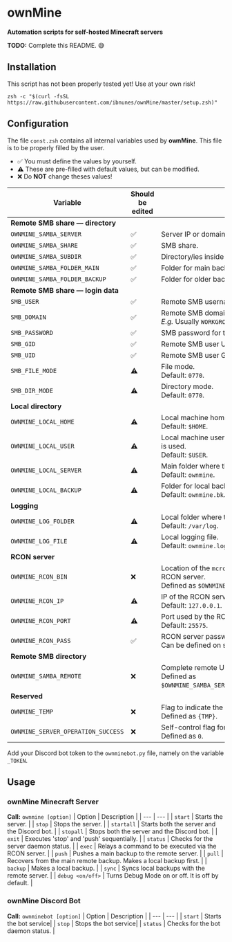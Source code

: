 # ownMine

**Automation scripts for self-hosted Minecraft servers**

**TODO:** Complete this README. 😅


## Installation

This script has not been properly tested yet! Use at your own risk!

```
zsh -c "$(curl -fsSL https://raw.githubusercontent.com/ibnunes/ownMine/master/setup.zsh)"
```


## Configuration

The file `const.zsh` contains all internal variables used by **ownMine**. This file is to be properly filled by the user.

* ✅ You must define the values by yourself.
* ⚠️ These are pre-filled with default values, but can be modified.
* ❌ Do **NOT** change theses values!

| Variable | Should be edited | Description |
| --- | --- | --- |
| **Remote SMB share &mdash; directory** |
| `OWNMINE_SAMBA_SERVER`             | ✅ | Server IP or domain. |
| `OWNMINE_SAMBA_SHARE`              | ✅ | SMB share. |
| `OWNMINE_SAMBA_SUBDIR`             | ✅ | Directory/ies inside SMB share. |
| `OWNMINE_SAMBA_FOLDER_MAIN`        | ✅ | Folder for main backup. Used by `push` option. |
| `OWNMINE_SAMBA_FOLDER_BACKUP`      | ✅ | Folder for older backups. Used by `sync` option. |
| **Remote SMB share &mdash; login data** |
| `SMB_USER`                         | ✅ | Remote SMB username. |
| `SMB_DOMAIN`                       | ✅ | Remote SMB domain. <br> *E.g.* Usually `WORKGROUP` for Windows networks. |
| `SMB_PASSWORD`                     | ✅ | SMB password for the username defined in `SMB_USER`. |
| `SMB_GID`                          | ✅ | Remote SMB user UID. |
| `SMB_UID`                          | ✅ | Remote SMB user GID. |
| `SMB_FILE_MODE`                    | ⚠️ | File mode. <br> Default: `0770`. |
| `SMB_DIR_MODE`                     | ⚠️ | Directory mode. <br> Default: `0770`. |
| **Local directory** |
| `OWNMINE_LOCAL_HOME`               | ⚠️ | Local machine home folder for current user. <br> Default: `$HOME`. |
| `OWNMINE_LOCAL_USER`               | ⚠️ | Local machine username. Used to fix ownership when the option `pull` is used.  <br> Default: `$USER`. |
| `OWNMINE_LOCAL_SERVER`             | ⚠️ | Main folder where the server will run from. <br> Default: `ownmine`. |
| `OWNMINE_LOCAL_BACKUP`             | ⚠️ | Folder for local backups. Used by `sync` and `backup` options. <br> Default: `ownmine.bk`. |
| **Logging** |
| `OWNMINE_LOG_FOLDER`               | ⚠️ | Local folder where the logfiles are located. <br> Default: `/var/log`. |
| `OWNMINE_LOG_FILE`                 | ⚠️ | Local logging file. <br> Default: `ownmine.log`. |
| **RCON server** |
| `OWNMINE_RCON_BIN`                 | ❌ | Location of the `mcrcon` tool binary. Used to send commands to the RCON server. <br> Defined as `$OWNMINE_LOCAL_HOME/tools/mcrcon/mcrcon`. |
| `OWNMINE_RCON_IP`                  | ⚠️ | IP of the RCON server. <br> Default: `127.0.0.1`. |
| `OWNMINE_RCON_PORT`                | ⚠️ | Port used by the RCON server. <br> Default: `25575`. |
| `OWNMINE_RCON_PASS`                | ✅ | RCON server password. <br> Can be defined on setup. |
| **Remote SMB directory** |
| `OWNMINE_SAMBA_REMOTE`             | ❌ | Complete remote URL to the SMB directory. <br> Defined as `$OWNMINE_SAMBA_SERVER/$OWNMINE_SAMBA_SHARE/$OWNMINE_SAMBA_SUBDIR`. |
| **Reserved** |
| `OWNMINE_TEMP`                     | ❌ | Flag to indicate the usage of local temporary folders. <br> Defined as `{TMP}`. |
| `OWNMINE_SERVER_OPERATION_SUCCESS` | ❌ | Self-control flag for operations success. <br> Defined as `0`. |


Add your Discord bot token to the `ownminebot.py` file, namely on the variable `_TOKEN`.


## Usage

### ownMine Minecraft Server

**Call:** `ownmine [option]`
| Option | Description |
| --- | --- |
| `start`          | Starts the server. |
| `stop`           | Stops the server. |
| `startall`       | Starts both the server and the Discord bot. |
| `stopall`        | Stops both the server and the Discord bot. |
| `exit`           | Executes 'stop' and 'push' sequentially. |
| `status`         | Checks for the server daemon status. |
| `exec`           | Relays a command to be executed via the RCON server. |
| `push`           | Pushes a main backup to the remote server. |
| `pull`           | Recovers from the main remote backup. Makes a local backup first. |
| `backup`         | Makes a local backup. |
| `sync`           | Syncs local backups with the remote server. |
| `debug <on/off>` | Turns Debug Mode on or off. It is off by default. |


### ownMine Discord Bot

**Call:** `ownminebot [option]`
| Option | Description |
| --- | --- |
| `start`  | Starts the bot service|
| `stop`   | Stops the bot service|
| `status` | Checks for the bot daemon status. |
